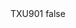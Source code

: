 <?xml version="1.0" encoding="UTF-8"?>
<CustomMetadata xmlns="http://soap.sforce.com/2006/04/metadata">
    <label>TXU901</label>
    <protected>false</protected>
</CustomMetadata>
